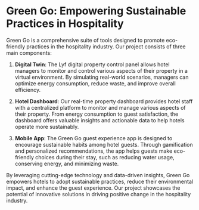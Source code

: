 # Green Go: Empowering Sustainable Practices in Hospitality

Green Go is a comprehensive suite of tools designed to promote eco-friendly practices in the hospitality industry. Our project consists of three main components:

1. **Digital Twin**: The Lyf digital property control panel allows hotel managers to monitor and control various aspects of their property in a virtual environment. By simulating real-world scenarios, managers can optimize energy consumption, reduce waste, and improve overall efficiency.

2. **Hotel Dashboard**: Our real-time property dashboard provides hotel staff with a centralized platform to monitor and manage various aspects of their property. From energy consumption to guest satisfaction, the dashboard offers valuable insights and actionable data to help hotels operate more sustainably.

3. **Mobile App**: The Green Go guest experience app is designed to encourage sustainable habits among hotel guests. Through gamification and personalized recommendations, the app helps guests make eco-friendly choices during their stay, such as reducing water usage, conserving energy, and minimizing waste.

By leveraging cutting-edge technology and data-driven insights, Green Go empowers hotels to adopt sustainable practices, reduce their environmental impact, and enhance the guest experience. Our project showcases the potential of innovative solutions in driving positive change in the hospitality industry.